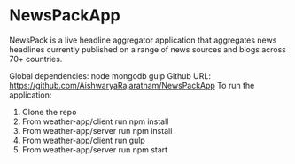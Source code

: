 
# NewsPackApp
NewsPack is a live headline aggregator application that aggregates news headlines currently published on a range of news sources and blogs across 70+ countries. 

Global dependencies:
node
mongodb
gulp
Github URL: https://github.com/AishwaryaRajaratnam/NewsPackApp
To run the application:

1. Clone the repo
2. From weather-app/client run npm install
3. From weather-app/server run npm install
4. From weather-app/client run gulp
5. From weather-app/server run npm start

